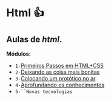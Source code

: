 # **Html**  :+1: 
## Aulas de *html*.
**Módulos:**
- `1-`[Primeiros Passos em HTML+CSS](https://www.youtube.com/playlist?list=PLHz_AreHm4dkZ9-atkcmcBaMZdmLHft8n)
- `2-`[Deixando as coisa mais bonitas](https://www.youtube.com/playlist?list=PLHz_AreHm4dlUpEXkY1AyVLQGcpSgVF8s)
- `3-`[Colocando um protótico no ar](https://www.youtube.com/playlist?list=PLHz_AreHm4dmcAviDwiGgHbeEJToxbOpZ)
- `4-`[Aprofundando os conhecimentos](https://www.youtube.com/playlist?list=PLHz_AreHm4dkcVCk2Bn_fdVQ81Fkrh6WT) 
- `5-``Novas tecnologias` 
